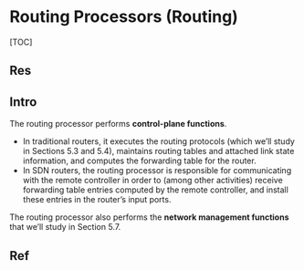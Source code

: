 # Routing Processors (Routing)

[TOC]



## Res


## Intro
The routing processor performs **control-plane functions**. 
- In traditional routers, it executes the routing protocols (which we’ll study in Sections 5.3 and 5.4), maintains routing tables and attached link state information, and computes the forwarding table for the router.
- In SDN routers, the routing processor is responsible for communicating with the remote controller in order to (among other activities) receive forwarding table entries computed by the remote controller, and install these entries in the router’s input ports. 

The routing processor also performs the **network management functions** that we’ll study in Section 5.7.


## Ref

